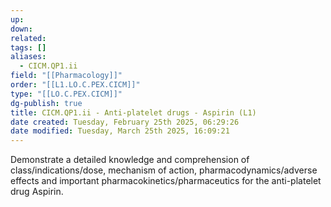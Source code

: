 ```yaml
---
up: 
down: 
related: 
tags: []
aliases:
  - CICM.QP1.ii
field: "[[Pharmacology]]"
order: "[[L1.LO.C.PEX.CICM]]"
type: "[[LO.C.PEX.CICM]]"
dg-publish: true
title: CICM.QP1.ii - Anti-platelet drugs - Aspirin (L1)
date created: Tuesday, February 25th 2025, 06:29:26
date modified: Tuesday, March 25th 2025, 16:09:21
---
```


Demonstrate a detailed knowledge and comprehension of class/indications/dose, mechanism of action, pharmacodynamics/adverse effects and important pharmacokinetics/pharmaceutics for the anti-platelet drug Aspirin.
